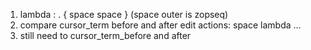 1. lambda : . { space space  } (space outer is zopseq)
2. compare cursor_term before and after edit actions: space lambda ...
3. still need to cursor_term_before and after 
